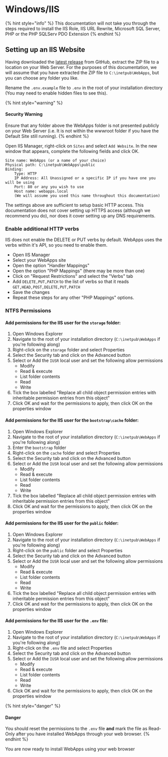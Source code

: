 # Windows/IIS

{% hint style="info" %}
This documentation will not take you through the steps required to install the IIS Role, IIS URL Rewrite, Microsoft SQL Server, PHP or the PHP SQLServ PDO Extension
{% endhint %}

## Setting up an IIS Website

Having downloaded the [latest release](https://github.com/RTWA/WebApps/releases/latest) from GitHub, extract the ZIP file to a location on your Web Server. For the purposes of this documentation, we will assume that you have extracted the ZIP file to `C:\inetpub\WebApps`, but you can choose any folder you like.

Rename the `.env.example` file to `.env` in the root of your installation directory (You may need to enable hidden files to see this).

{% hint style="warning" %}
#### Security Warning

Ensure that any folder above the WebApps folder is not presented publicly on your Web Server (i.e. It is not within the wwwroot folder if you have the Default Site still running).
{% endhint %}

Open IIS Manager, right-click on `Sites` and select `Add Website`. In the new window that appears, complete the following fields and click OK.

```
Site name: WebApps (or a name of your choice)
Physical path: C:\inetpub\WebApps\public
Binding:
    Type: HTTP
    IP Address: All Unassigned or a specific IP if you have one you will be using
    Port: 80 or any you wish to use
    Host name: webapps.local
    (We will assume you used this name throughout this documentation)
```

The settings above are sufficient to setup basic HTTP access. This documentation does not cover setting up HTTPS access (although we recommend you do), nor does it cover setting up any DNS requirements.

### Enable additional HTTP verbs

IIS does not enable the DELETE or PUT verbs by default. WebApps uses the verbs within it's API, so you need to enable them.

* Open IIS Manager
* Select your WebApps site
* Open the option "Handler Mappings"
* Open the option "PHP Mappings" (there may be more than one)
* Click on "Request Restrictions" and select the "Verbs" tab
* Add `DELETE,PUT,PATCH` to the list of verbs so that it reads `GET,HEAD,POST,DELETE,PUT,PATCH`
* Save the changes
* Repeat these steps for any other "PHP Mappings" options.

### NTFS Permissions

#### Add permissions for the IIS user for the `storage` folder:

1. Open Windows Explorer
2. Navigate to the root of your installation directory (`C:\inetpub\WebApps` if you're following along)
3. Right-click on the `storage` folder and select Properties
4. Select the Security tab and click on the Advanced button
5. Select or Add the `IUSR` local user and set the following allow permissions
   * Modify
   * Read & execute
   * List folder contents
   * Read
   * Write
6. Tick the box labelled "Replace all child object permission entries with inheritable permission entries from this object"
7. Click OK and wait for the permissions to apply, then click OK on the properties window

#### Add permissions for the IIS user for the `bootstrap\cache` folder:

1. Open Windows Explorer
2. Navigate to the root of your installation directory (`C:\inetpub\WebApps` if you're following along)
3. Enter the `bootstrap` folder
4. Right-click on the `cache` folder and select Properties
5. Select the Security tab and click on the Advanced button
6. Select or Add the `IUSR` local user and set the following allow permissions
   * Modify
   * Read & execute
   * List folder contents
   * Read
   * Write
7. Tick the box labelled "Replace all child object permission entries with inheritable permission entries from this object"
8. Click OK and wait for the permissions to apply, then click OK on the properties window

#### Add permissions for the IIS user for the `public` folder:

1. Open Windows Explorer
2. Navigate to the root of your installation directory (`C:\inetpub\WebApps` if you're following along)
3. Right-click on the `public` folder and select Properties
4. Select the Security tab and click on the Advanced button
5. Select or Add the `IUSR` local user and set the following allow permissions
   * Modify
   * Read & execute
   * List folder contents
   * Read
   * Write
6. Tick the box labelled "Replace all child object permission entries with inheritable permission entries from this object"
7. Click OK and wait for the permissions to apply, then click OK on the properties window

#### Add permissions for the IIS user for the `.env` file:

1. Open Windows Explorer
2. Navigate to the root of your installation directory (`C:\inetpub\WebApps` if you're following along)
3. Right-click on the `.env` file and select Properties
4. Select the Security tab and click on the Advanced button
5. Select or Add the `IUSR` local user and set the following allow permissions
   * Modify
   * Read & execute
   * List folder contents
   * Read
   * Write
6. Click OK and wait for the permissions to apply, then click OK on the properties window

{% hint style="danger" %}
#### Danger

You should reset the permissions to the `.env` file **and** mark the file as Read-Only after you have installed WebApps through your web browser.
{% endhint %}

You are now ready to install WebApps using your web browser
